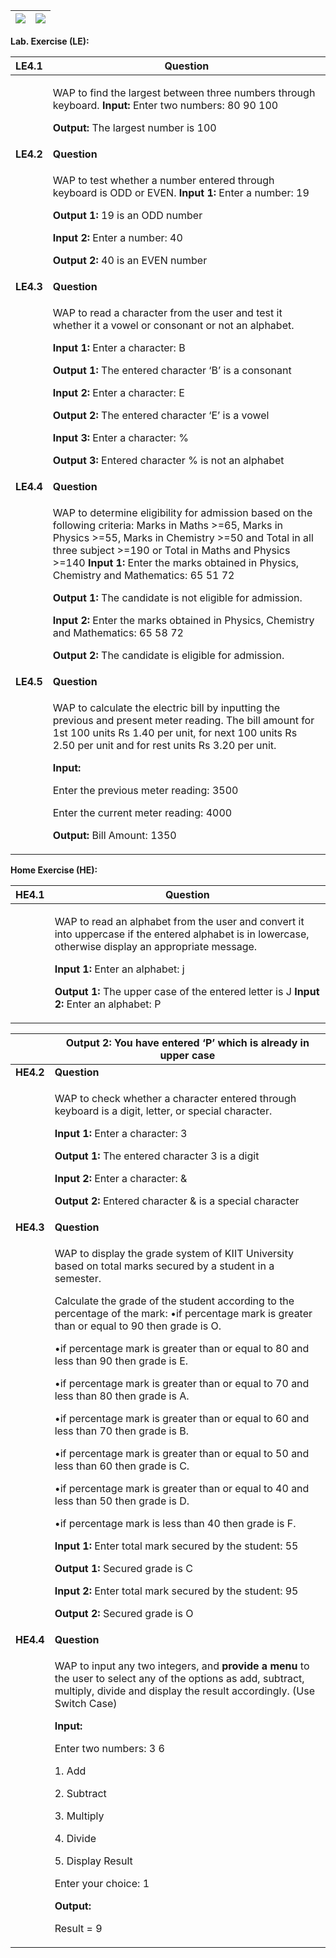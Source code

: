 |![](Aspose.Words.83637e8f-7344-4689-bb11-5bfddf5c24cb.001.png)|![](Aspose.Words.83637e8f-7344-4689-bb11-5bfddf5c24cb.002.png)|
| - | - |

**Lab. Exercise (LE):** 



|**LE4.1** |**Question** |
| - | - |
||<p>WAP to find the largest between three numbers through keyboard.  **Input:** Enter two numbers: 80 90 100 </p><p>**Output:** The largest number is 100 </p>|
|**LE4.2** |**Question** |
||<p>WAP to test whether a number entered through keyboard is ODD or EVEN.  **Input 1:** Enter a number: 19 </p><p>**Output 1:** 19 is an ODD number </p><p>**Input 2:** Enter a number: 40 </p><p>**Output 2:** 40 is an EVEN number </p>|
|**LE4.3** |**Question** |
||<p>WAP to read a character from the user and test it whether it a vowel or consonant or not an alphabet. </p><p>**Input 1:** Enter a character: B </p><p>**Output 1:** The entered character ‘B’ is a consonant </p><p>**Input 2:** Enter a character: E </p><p>**Output 2:** The entered character ‘E’ is a vowel </p><p>**Input 3:** Enter a character: % </p><p>**Output 3:** Entered character % is not an alphabet </p>|
|**LE4.4** |**Question** |
||<p>WAP to determine eligibility for admission based on the following criteria: Marks in Maths >=65, Marks in Physics >=55, Marks in Chemistry >=50 and Total in all three subject >=190 or Total in Maths and Physics >=140 **Input 1:** Enter the marks obtained in Physics, Chemistry and Mathematics: 65 51 72 </p><p>**Output 1:** The candidate is not eligible for admission.  </p><p>**Input 2:** Enter the marks obtained in Physics, Chemistry and Mathematics: 65 58 72 </p><p>**Output 2:** The candidate is eligible for admission. </p>|
|**LE4.5** |**Question** |
||<p>WAP to calculate the electric bill by inputting the previous and present meter reading. The bill amount for 1st 100 units Rs 1.40 per unit, for next 100 units Rs 2.50 per unit and for rest units Rs 3.20 per unit. </p><p>**Input:**  </p><p>Enter the previous meter reading: 3500 </p><p>Enter the current meter reading: 4000 </p><p>**Output:** Bill Amount: 1350 </p>|

**Home Exercise (HE):** 



|**HE4.1** |**Question** |
| - | - |
||<p>WAP to read an alphabet from the user and convert it into uppercase if the entered alphabet is in lowercase, otherwise display an appropriate message. </p><p>**Input 1:** Enter an alphabet: j </p><p>**Output 1:** The upper case of the entered letter is J **Input 2:** Enter an alphabet: P </p>|

||**Output 2:** You have entered ‘P’ which is already in upper case |
| :- | - |
|**HE4.2** |**Question** |
||<p>WAP to check whether a character entered through keyboard is a digit, letter, or special character.  </p><p>**Input 1:** Enter a character: 3 </p><p>**Output 1:** The entered character 3 is a digit </p><p>**Input 2:** Enter a character: & </p><p>**Output 2:** Entered character & is a special character </p>|
|**HE4.3** |**Question** |
||<p>WAP to display the grade system of KIIT University based on total marks secured by a student in a semester.  </p><p>Calculate the grade of the student according to the percentage of the mark: •if percentage mark is greater than or equal to 90 then grade is O.  </p><p>•if percentage mark is greater than or equal to 80 and less than 90 then grade is E. </p><p>•if percentage mark is greater than or equal to 70 and less than 80 then grade is A. </p><p>•if percentage mark is greater than or equal to 60 and less than 70 then grade is B. </p><p>•if percentage mark is greater than or equal to 50 and less than 60 then grade is C. </p><p>•if percentage mark is greater than or equal to 40 and less than 50 then grade is D.  </p><p>•if percentage mark is less than 40 then grade is F.  </p><p>**Input 1:** Enter total mark secured by the student: 55 </p><p>**Output 1:** Secured grade is C </p><p>**Input 2:** Enter total mark secured by the student: 95 </p><p>**Output 2:** Secured grade is O </p>|
|**HE4.4** |**Question** |
||<p>WAP to input any two integers, and **provide a menu** to the user to select any of  the  options  as  add,  subtract,  multiply,  divide  and  display  the  result accordingly. (Use Switch Case) </p><p>**Input:**  </p><p>Enter two numbers: 3 6 </p><p>1. Add </p><p>2. Subtract </p><p>3. Multiply </p><p>4. Divide </p><p>5. Display Result </p><p>Enter your choice: 1 </p><p>**Output:**  </p><p>Result = 9 </p>|

